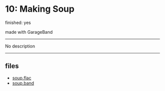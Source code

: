 # 10: Making Soup

finished: yes

made with GarageBand

---

No description


---
## files
- [soup.flac](files/soup.flac)
- [soup.band](files/soup.band)
